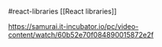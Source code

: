 #react-libraries [[React libraries]]

https://samurai.it-incubator.io/pc/video-content/watch/60b52e70f084890015872e2f